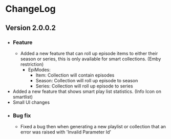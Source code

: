 # ChangeLog
## Version 2.0.0.2
- ### Feature
  - Added a new feature that can roll up episode items to either their season or series, this is only available for smart collections. (Emby restriction)
    - EpiModes:
      - Item: Collection will contain episodes
      - Season: Collection will roll up episode to season
      - Series: Collection will roll up episode to series
- Added a new feature that shows smart play list statistics. (Info Icon on smartlist)
- Small UI changes
- ### Bug fix
  - Fixed a bug then when generating a new playlist or collection that an error was raised with 'Invalid Parameter Id'
